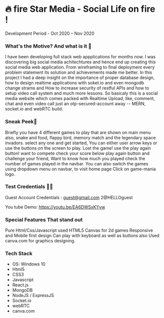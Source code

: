 # 🔥 fire Star Media - Social Life on fire !
  Development Period - Oct 2020 – Nov 2020

### What's the Motive? And what is it 🎯
I have been developing full stack web appplications for months now. I was discovering big social media achitechtures and hence end up creating this social media web application. From wireframing to final deployment every problem statement its solution and achievements made me better. In this project I had a deep insight on the importance of proper database design, how to design realtime applications with soket.io and even mongodb change strams and How to increase security of restful APIs and how to setup video call system and much more lessons. So basicaly this is a social media website which comes packed with Realtime Upload, like, comment, chat and even video call just an otp-secured-account away -- MERN, socket.io and webRTC build.


### Sneak Peek🤫
Briefly you have 4 different games to play that are shown on main menu also, snake and food, flappy bird, memory match and the legendary space invadors. select any one and get started, You can either user arrow keys or use the buttons on the screen to play. Lost the game! use the play again button! want to compete check your score below play again button and challenge your friend, Want to know how much you played check the number of games played in the navbar. You can also switch the games using dropdown menu on navbar, to visit home page Click on game-mania logo.

### Test Credentials 📱🧪

Guest Account Credentials :
guest@gmail.com
2@HELLOguest

You tube Demo: https://youtu.be/EA6DWSxKYvw

### Special Features That stand out
Pure Html/Css/Javascript used
HTML5 Canvas for 2d games
Responsive and Mobile first design
Can play with keyboard as well as buttons also
Used canva.com for graphics designing.

### Tech Stack
* OS: Windows 10
* Html5
* CSS3
* Javascript
* React.js
* MongoDB
* NodeJS / ExpressJS
* Socket.io
* webRTC
* canva.com
